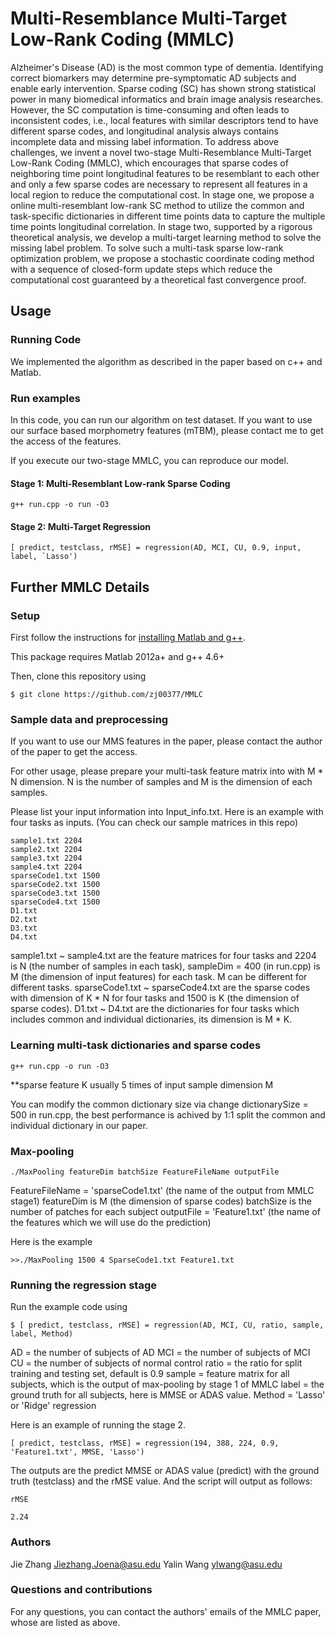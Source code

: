 # Multi-Resemblance Multi-Target Low-Rank Coding (MMLC)

Alzheimer's Disease (AD) is the most common type of dementia. Identifying correct biomarkers may determine pre-symptomatic AD subjects and enable early intervention. Sparse coding (SC) has shown strong statistical power in many biomedical informatics and brain image analysis researches. However, the SC computation is time-consuming and often leads to inconsistent codes, i.e., local features with similar descriptors tend to have different sparse codes, and longitudinal analysis always contains incomplete data and missing label information. To address above challenges, we invent a novel two-stage Multi-Resemblance Multi-Target Low-Rank Coding (MMLC), which encourages that sparse codes of neighboring time point longitudinal features to be resemblant to each other and only a few sparse codes are necessary to represent all features in a local region to reduce the computational cost. In stage one, we propose a online multi-resemblant low-rank SC method to utilize the common and task-specific dictionaries in different time points data to capture the multiple time points longitudinal correlation. In stage two, supported by a rigorous theoretical analysis, we develop a multi-target learning method to solve the missing label problem. To solve such a multi-task sparse low-rank optimization problem, we propose a stochastic coordinate coding method with a sequence of closed-form update steps which reduce the computational cost guaranteed by a theoretical fast convergence proof. 

## Usage

### Running Code

We implemented the algorithm as described in the paper based on c++ and Matlab.

### Run examples

In this code, you can run our algorithm on test dataset. If you want to use our surface based morphometry features (mTBM), please contact me to get the access of the features. 

If you execute our two-stage MMLC, you can reproduce our model.  

#### Stage 1: Multi-Resemblant Low-rank Sparse Coding

```
g++ run.cpp -o run -O3
```

#### Stage 2: Multi-Target Regression

```
[ predict, testclass, rMSE] = regression(AD, MCI, CU, 0.9, input, label, `Lasso')
```
	
## Further MMLC Details

### Setup

First follow the instructions for [installing Matlab and g++](https://www.mathworks.com/).

This package requires Matlab 2012a+ and g++ 4.6+

Then, clone this repository using

`$ git clone https://github.com/zj00377/MMLC`


### Sample data and preprocessing

If you want to use our MMS features in the paper, please contact the author of the paper to get the access.

For other usage, please prepare your multi-task feature matrix into with M * N dimension. N is the number of samples and M is the dimension of each samples. 

Please list your input information into Input_info.txt. Here is an example with four tasks as inputs. (You can check our sample matrices in this repo)

```
sample1.txt 2204
sample2.txt 2204
sample3.txt 2204
sample4.txt 2204
sparseCode1.txt 1500
sparseCode2.txt 1500
sparseCode3.txt 1500
sparseCode4.txt 1500
D1.txt 
D2.txt 
D3.txt 
D4.txt
```

sample1.txt ~ sample4.txt are the feature matrices for four tasks and 2204 is N (the number of samples in each task), sampleDim = 400 (in run.cpp) is M (the dimension of input features) for each task. M can be different for different tasks. sparseCode1.txt ~ sparseCode4.txt are the sparse codes with dimension of K * N for four tasks and 1500 is K (the dimension of sparse codes). D1.txt ~ D4.txt are the dictionaries for four tasks which includes common and individual dictionaries, its dimension is M * K. 

### Learning multi-task dictionaries and sparse codes

```
g++ run.cpp -o run -O3
```

**sparse feature K usually 5 times of input sample dimension M

You can modify the common dictionary size via change dictionarySize = 500 in run.cpp, the best performance is achived by 1:1 split the common and individual dictionary in our paper.

### Max-pooling

```
./MaxPooling featureDim batchSize FeatureFileName outputFile
```

FeatureFileName = 'sparseCode1.txt' (the name of the output from MMLC stage1)
featureDim is M (the dimension of sparse codes)
batchSize is the number of patches for each subject
outputFile = 'Feature1.txt' (the name of the features which we will use do the prediction)

Here is the example 

```
>>./MaxPooling 1500 4 SparseCode1.txt Feature1.txt
````

### Running the regression stage

Run the example code using

`$ [ predict, testclass, rMSE] = regression(AD, MCI, CU, ratio, sample, label, Method)`

AD = the number of subjects of AD
MCI = the number of subjects of MCI
CU = the number of subjects of normal control
ratio = the ratio for split training and testing set, default is 0.9
sample = feature matrix for all subjects, which is the output of max-pooling by stage 1 of MMLC
label = the ground truth for all subjects, here is MMSE or ADAS value. 
Method = 'Lasso' or 'Ridge' regression

Here is an example of running the stage 2.

```
[ predict, testclass, rMSE] = regression(194, 388, 224, 0.9, 'Feature1.txt', MMSE, 'Lasso')

```

The outputs are the predict MMSE or ADAS value (predict) with the ground truth (testclass) and the rMSE value. 
And the script will output as follows:

```
rMSE
 
2.24

```

### Authors

Jie Zhang   Jiezhang.Joena@asu.edu     Yalin Wang  ylwang@asu.edu

### Questions and contributions

For any questions, you can contact the authors' emails of the MMLC paper, whose are listed as above.


